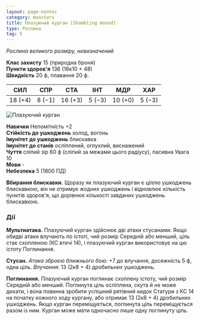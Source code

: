 ```yaml
---
layout: page-nontoc
category: monsters
title: Плазуючий курган [Shambling mound]
type: Рослина
tag: 5
---
```


_Рослина великого розміру, невизначений_

**Клас захисту** 15 (природна броня)    
**Пункти здоров'я** 136 (16к10 + 48)    
**Швидкість** 20 ф, плавання 20 ф.

| СИЛ     | СПР    | СТА     | ІНТ    | МДР     | ХАР    |
| ------- | ------ | ------- | ------ | ------- | ------ |
| 18 (+4) | 8 (−1) | 16 (+3) | 5 (−3) | 10 (+0) | 5 (−3) |

![Плазуючий курган](https://www.dndbeyond.com/avatars/thumbnails/30835/836/1000/1000/638063922372165925.png)

**Навички** Непомітність +2    
**Стійкість до ушкоджень** холод, вогонь    
**Імунітет до ушкоджень** блискавка    
**Імунітет до станів** осліплений, оглухлий, виснажений    
**Чуття** сліпий зір 60 ф (сліпий за межами цього радіусу), пасивна Увага 10    
**Мови** -    
**Небезпека** 5 (1800 ПД)

**Вбирання блискавки.** Щоразу як плазуючий курган є ціллю ушкоджень блискавкою, він не отримує жодних ушкоджень і відновлює кількість пунктів здоров'я, що дорівнює кількості завданих ушкоджень блискавкою.

### Дії
**Мультиатака.** Плазуючий курган здійснює дві атаки стусанами. Якщо обидві атаки влучають по істоті, чий розмір Середній або менший, ціль стає схопленою (КС втечі 14), і плазуючий курган використовує на цю істоту Поглинання.    

**Стусан.** _Атака зброєю ближнього бою:_ +7 до влучання, досяжність 5 ф, одна ціль. _Влучання:_ 13 (2к8 + 4) дробильних ушкоджень.    

**Поглинання.** Плазуючий курган поглинає схоплену істоту, чий розмір Середній або менший. Поглинута ціль осліплена, скута й не може дихати, і вона повинна зробити успішний рятівний кидок Статури з КС 14 на початку кожного ходу кургану, або отримає 13 (2к8 + 4) дробильних ушкоджень. Якщо курган переміщується, поглинута ціль переміщується разом із ним. Курган може мати одночасно лише одну поглинуту ціль.
